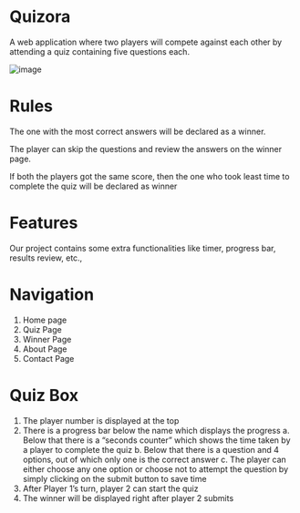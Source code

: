 # Quizora
A web application where two players will compete against each other by attending a quiz containing five questions each.

![image](https://user-images.githubusercontent.com/57905845/151533663-677aa176-1279-48f8-8191-a4cc927d8c0e.png)

# Rules
The one with the most correct answers will be declared as a winner.

The player can skip the questions and review the answers on the winner page.

If both the players got the same score, then the one who took least time to complete the quiz will be declared as winner

# Features
Our project contains some extra functionalities like timer, progress bar, results review, etc.,

# Navigation
1. Home page
2. Quiz Page
3. Winner Page
4. About Page
5. Contact Page

# Quiz Box
1. The player number is displayed at the top
2. There is a progress bar below the name which displays the progress
  a. Below that there is a “seconds counter” which shows the time taken by a player to complete the quiz
  b. Below that there is a question and 4 options, out of which only one is the correct answer
  c. The player can either choose any one option or choose not to attempt the question by simply clicking on the submit button to save time
3. After Player 1’s turn, player 2 can start the quiz
4. The winner will be displayed right after player 2 submits
